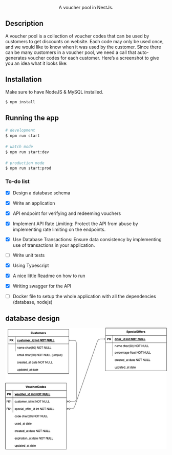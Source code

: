 <p align="center">A voucher pool in NestJs.</p>

## Description

A voucher pool is a collection of voucher codes that can be used by customers to get discounts on website. Each code may only be used once, and we would like to know when it was used by the customer. Since there can be many customers in a voucher pool, we need a call that auto-generates voucher codes for each customer. Here’s a screenshot to give you an idea what it looks like:

## Installation

Make sure to have NodeJS & MySQL installed.
```bash
$ npm install
```

## Running the app

```bash
# development
$ npm run start

# watch mode
$ npm run start:dev

# production mode
$ npm run start:prod
```

### To-do list

* [x] Design a database schema
* [x] Write an application
* [x] API endpoint for verifying and redeeming vouchers
* [x] Implement API Rate Limiting: Protect the API from abuse by implementing rate limiting on the endpoints.
* [x] Use Database Transactions: Ensure data consistency by implementing use of transactions in your application.
* [ ] Write unit tests
* [x] Using Typescript
* [x] A nice little Readme on how to run
* [x] Writing swagger for the API
* [ ] Docker file to setup the whole application with all the dependencies (database, nodejs)


## database design
![Design](db-schema.png)